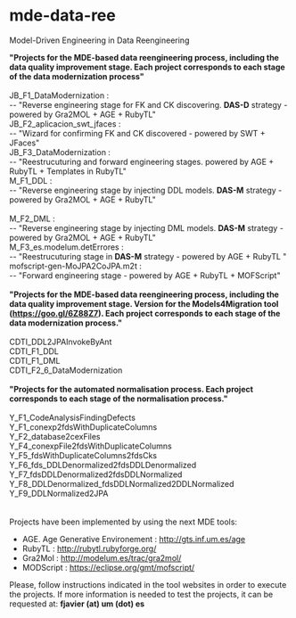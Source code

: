 # mde-data-ree
Model-Driven Engineering in Data Reengineering

<strong>"Projects for the MDE-based data reengineering process, including the data quality improvement stage. Each project corresponds to each stage of the data modernization process"</strong><br><br>
JB_F1_DataModernization : <br> -- "Reverse engineering stage for FK and CK discovering. <strong>DAS-D</strong> strategy - powered by Gra2MOL + AGE + RubyTL" <br> 
JB_F2_aplicacion_swt_jfaces : <br> -- "Wizard for confirming FK and CK discovered - powered by SWT + JFaces" <br>
JB_F3_DataModernization : <br> -- "Reestrucuturing and forward engineering stages. powered by AGE + RubyTL + Templates in RubyTL" <br>
M_F1_DDL : <br> -- "Reverse engineering stage by injecting DDL models. <strong>DAS-M</strong> strategy - powered by Gra2MOL + AGE + RubyTL" <br> <br>
M_F2_DML : <br> -- "Reverse engineering stage by injecting DML models. <strong>DAS-M</strong> strategy - powered by Gra2MOL + AGE + RubyTL" <br>
M_F3_es.modelum.detErrores : <br> -- "Reestrucuturing stage in <strong>DAS-M</strong> strategy - powered by AGE + RubyTL " <br>
mofscript-gen-MoJPA2CoJPA.m2t : <br> -- "Forward engineering stage - powered by AGE + RubyTL + MOFScript" <br>
<br>
<strong>"Projects for the MDE-based data reengineering process, including the data quality improvement stage. Version for the Models4Migration tool (https://goo.gl/6Z88Z7). Each project corresponds to each stage of the data modernization process."</strong><br><br>
CDTI_DDL2JPAInvokeByAnt<br>
CDTI_F1_DDL<br>
CDTI_F1_DML<br>
CDTI_F2_6_DataModernization<br>
<br>
<strong>"Projects for the automated normalisation process. Each project corresponds to each stage of the normalisation process."</strong><br><br>
Y_F1_CodeAnalysisFindingDefects<br>
Y_F1_conexp2fdsWithDuplicateColumns<br>
Y_F2_database2cexFiles<br>
Y_F4_conexpFile2fdsWithDuplicateColumns<br>
Y_F5_fdsWithDuplicateColumns2fdsCks<br>
Y_F6_fds_DDLDenormalized2fdsDDLDenormalized<br>
Y_F7_fdsDDLDenormalized2fdsDDLNormalized<br>
Y_F8_DDLDenormalized_fdsDDLNormalized2DDLNormalized<br>
Y_F9_DDLNormalized2JPA<br>
<br>
<br>
Projects have been implemented by using the next MDE tools:<br>
- AGE. Age Generative Environement : http://gts.inf.um.es/age<br>
- RubyTL : http://rubytl.rubyforge.org/<br>
- Gra2Mol : http://modelum.es/trac/gra2mol/<br>
- MODScript : https://eclipse.org/gmt/mofscript/<br>

Please, follow instructions indicated in the tool websites in order to execute the projects. If more information is needed to test the projects, it can be requested at: <strong>fjavier (at) um (dot) es</strong><br>
<br>
